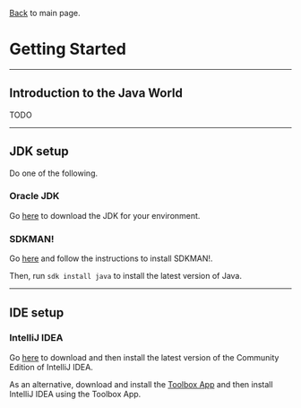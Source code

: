 [Back](../README.md) to main page.

# Getting Started

---

## Introduction to the Java World

TODO

---

## JDK setup

Do one of the following.

### Oracle JDK

Go [here](https://www.oracle.com/java/technologies/downloads) to download the JDK for your environment.

### SDKMAN!

Go [here](https://sdkman.io/install) and follow the instructions to install SDKMAN!.

Then, run `sdk install java` to install the latest version of Java.

---

## IDE setup

### IntelliJ IDEA

Go [here](https://www.jetbrains.com/idea) to download and then install the latest version of the Community Edition of IntelliJ IDEA.

As an alternative, download and install the [Toolbox App](https://www.jetbrains.com/toolbox-app) and then install IntelliJ IDEA using the Toolbox App.
